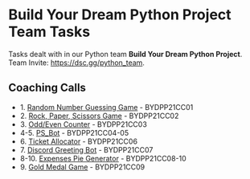# Build Your Dream Python Project Team Tasks

Tasks dealt with in our Python team **Build Your Dream Python Project**.<br>
Team Invite: https://dsc.gg/python_team.

## Coaching Calls
<ul>
 <li>1. <a href="https://github.com/lxndroc/python-team/blob/main/BYDPP21CC01-guessing_game.py">Random Number Guessing Game</a> - BYDPP21CC01</li>
 <li>2. <a href="https://github.com/lxndroc/python-team/blob/main/BYDPP21CC02-rps_game.py">Rock, Paper, Scissors Game</a> - BYDPP21CC02</li>
 <li>3. <a href="https://github.com/lxndroc/python-team/blob/main/BYDPP21CC03-odd_even_counter.py">Odd/Even Counter</a> - BYDPP21CC03</li>
 <li>4-5. <a href="https://github.com/lxndroc/python-team/blob/main/BYDPP21CC04_05-PS_Bot.py">PS_Bot</a> - BYDPP21CC04-05</li>
 <li>6. <a href="https://github.com/lxndroc/python-team/blob/main/BYDPP21CC06-ticket_allocator.py">Ticket Allocator</a> - BYDPP21CC06</li>
 <li>7. <a href="https://github.com/lxndroc/python-team/blob/main/BYDPP21CC07-greeting_bot.py">Discord Greeting Bot</a> - BYDPP21CC07</li>
 <li>8-10. <a href="https://github.com/lxndroc/python-team/blob/main/BYDPP21CC08_10-expenses_pie.py">Expenses Pie Generator</a> - BYDPP21CC08-10</li>
 <li>9. <a href="https://github.com/lxndroc/python-team/blob/main/BYDPP21CC09-gold_medal.py">Gold Medal Game</a> - BYDPP21CC09</li>
</ul>
